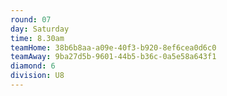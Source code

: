 ```yaml
---
round: 07
day: Saturday
time: 8.30am
teamHome: 38b6b8aa-a09e-40f3-b920-8ef6cea0d6c0
teamAway: 9ba27d5b-9601-44b5-b36c-0a5e58a643f1
diamond: 6
division: U8
---
```

